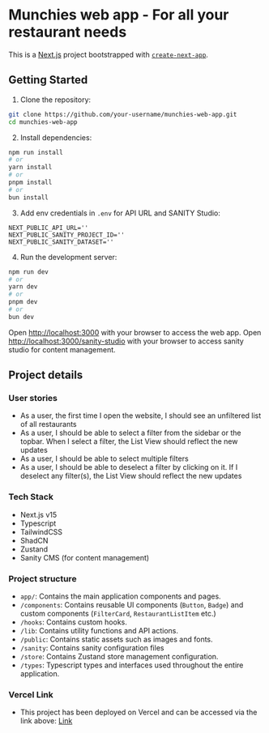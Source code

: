 # Munchies web app - For all your restaurant needs

This is a [Next.js](https://nextjs.org) project bootstrapped with [`create-next-app`](https://nextjs.org/docs/app/api-reference/cli/create-next-app).

## Getting Started

1. Clone the repository:
```bash
git clone https://github.com/your-username/munchies-web-app.git
cd munchies-web-app
```
2. Install dependencies:

```bash
npm run install
# or
yarn install
# or
pnpm install
# or
bun install
```

3. Add env credentials in `.env` for API URL and SANITY Studio:
```
NEXT_PUBLIC_API_URL=''
NEXT_PUBLIC_SANITY_PROJECT_ID=''
NEXT_PUBLIC_SANITY_DATASET=''
```

4. Run the development server:

```bash
npm run dev
# or
yarn dev
# or
pnpm dev
# or
bun dev
```

Open [http://localhost:3000](http://localhost:3000) with your browser to access the web app.
Open [http://localhost:3000/sanity-studio](http://localhost:3000/sanity-studio) with your browser to access sanity studio for content management.

## Project details

### User stories
- As a user, the first time I open the website, I should see an unfiltered list of all restaurants
- As a user, I should be able to select a filter from the sidebar or the topbar. When I select a filter, the List View should reflect the new updates
- As a user, I should be able to select multiple filters
- As a user, I should be able to deselect a filter by clicking on it. If I deselect any filter(s), the List View should reflect the new updates

### Tech Stack
- Next.js v15
- Typescript
- TailwindCSS
- ShadCN
- Zustand
- Sanity CMS (for content management)

### Project structure
- `app/`: Contains the main application components and pages.
- `/components`: Contains reusable UI components (`Button`, `Badge`) and custom components (`FilterCard`, `RestaurantListItem` etc.)
- `/hooks`: Contains custom hooks.
- `/lib`: Contains utility functions and API actions.
- `/public`: Contains static assets such as images and fonts.
- `/sanity`: Contains sanity configuration files
- `/store`: Contains Zustand store management configuration.
- `/types`: Typescript types and interfaces used throughout the entire application.

### Vercel Link
- This project has been deployed on Vercel and can be accessed via the link above:
[Link](https://munchies-web-app.vercel.app/)
